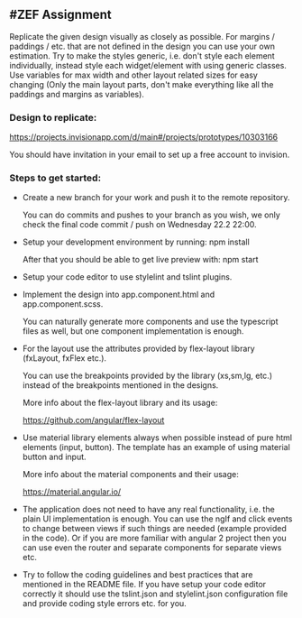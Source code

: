 #ZEF Assignment
---------------

Replicate the given design visually as closely as possible. For margins / 
paddings / etc. that are not defined in the design you can use your own 
estimation. Try to make the styles generic, i.e. don't style each element 
individually, instead style each widget/element with using generic classes.
Use variables for max width and other layout related sizes for easy changing
(Only the main layout parts, don't make everything like all the paddings and 
margins as variables).

### Design to replicate:

  https://projects.invisionapp.com/d/main#/projects/prototypes/10303166

  You should have invitation in your email to set up a free account to
  invision.

### Steps to get started:

  - Create a new branch for your work and push it to the remote repository.
  
    You can do commits and pushes to your branch as you wish, we only
    check the final code commit / push on Wednesday 22.2 22:00.

  - Setup your development environment by running: npm install

    After that you should be able to get live preview with: npm start

  - Setup your code editor to use stylelint and tslint plugins.

  - Implement the design into app.component.html and app.component.scss.

    You can naturally generate more components and use the typescript 
    files as well, but one component implementation is enough.

  - For the layout use the attributes provided by flex-layout library
    (fxLayout, fxFlex etc.).

    You can use the breakpoints provided by the library (xs,sm,lg, etc.)
    instead of the breakpoints mentioned in the designs.

    More info about the flex-layout library and its usage:

    https://github.com/angular/flex-layout

  - Use material library elements always when possible instead of pure
    html elements (input, button). The template has an example of using
    material button and input.

    More info about the material components and their usage:

    https://material.angular.io/

  - The application does not need to have any real functionality, i.e. the 
    plain UI implementation is enough. You can use the ngIf and click events 
    to change between views if such things are needed (example provided in the 
    code). Or if you are more familiar with angular 2 project then you can
    use even the router and separate components for separate views etc.

  - Try to follow the coding guidelines and best practices that are mentioned
    in the README file. If you have setup your code editor correctly it should
    use the tslint.json and stylelint.json configuration file and provide 
    coding style errors etc. for you.


